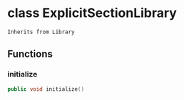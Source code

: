 # class ExplicitSectionLibrary


```cpp
Inherits from Library
```



## Functions

### initialize

```cpp
public void initialize()
```




